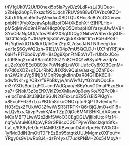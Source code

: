 t4V1gUk0V2Ut/D0hexi5p5IaPyyD/z9LdR+sLJ3UOuo=
xZbHp2b0pF/Fxszdf9ScJdch7RUV9hBEwDTAYbc0KZQ=
8JIxRfRgnInRm1wjMexdxo0BDTQUKHcu3u8uYcGCovw=
pnbNH9fybXzeawApfajlIzofOl4tXkBphXHrZIHPLHo=
pM5qMrv8o9r4Phe0HIqz00pO5QnbspHQIYazyuUwMV8=
SYxCRaNgQGl/ofcwPlbP2XSgODQgGNubwWRbvx5qSUE=
1azdflohq5YUtHajvPhjKdmwvgE9Kx9em1m+RoHBPo4=
HzYg0wkIOTk8kAlD/lbOmZFpXL7dscJJiNTNfheegkk=
+dr1cS6GyWQ3zh+R1ELW04p7mU5QCLDJ+UX7hiYRFjA=
6aHf+F170bo6vpVhH8sOg9XpnFtNEpVsvT+rUbOxJCo=
u1dR8hq2xm4A8aaiAKGSiZYn8O+XQ1vi8SyuPhwzdjY=
aUZeXsXfEEdOB9BxiPtWNqRLnWOIlUu5cCy8KOBGenM=
fv7d6oXDZ+q1QL4RbIQJHXRiv9QuIaVarakgjOZhF6k=
an2W2lriuVg51Nj3iMCnR9ugkdIr/nDaR84GHBK6DII=
xdwfNKr+gI/CBx/ff9PbBkyjw/mWivfUyYG2ruNOqcE=
m3rY3OsBouLqFOt+cndWdCpao/eB6yYuyGDmaP6zqEk=
xa7+SNbk/3z3qENXVklZ9xXMiaw0p9eoyKo//92PcOk=
+eIocTsn83itJ3iKLnSGJN2GFsxLnbZ95YsBi5PKlgY=
x8EcuP+6zBxLo+PBOm8rlkoONOxptoRCjPT3vtevhqY=
H03rEsxZFUkWO3ZfwW/SR3lTRTK+Q6+BjQJmO+dl1l8=
wLQv5xrJQ/vpPvxbK/4mTZpZ0jOc6MNTBHiKLdAXsxc=
MCaMBF7LiwW2b2dkfSWoO3CEgDGLWjIIibIUtoKfz14=
nqfyAAtuM6UQpVyRGrGR9ccCG0TPjnVYBscIzqrhSfk=
ttaLc/K86yfeL0cHdAMKIZRBwoanD4dhRpqHyRVGkGI=
1yfMd3dlNBmOtiTOFhEzBp95btqtkUUJyMgmzOXFpuY=
YRgy0s9VLwRp8J4+dzFr4yxsT7udkPNiM+26x54MbyA=

